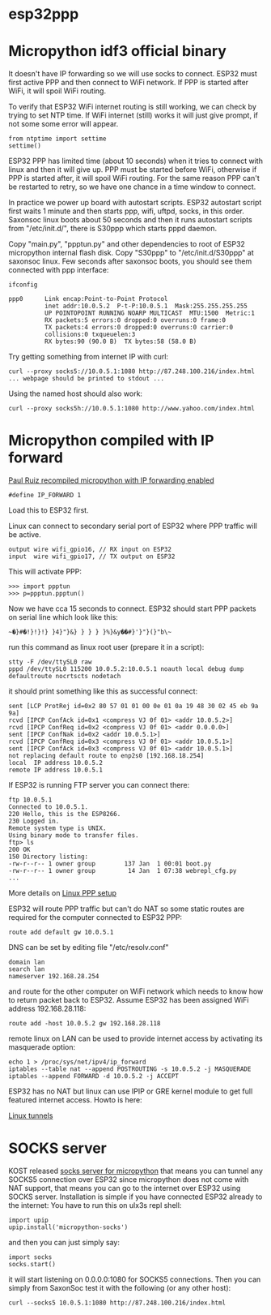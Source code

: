 # esp32ppp

# Micropython idf3 official binary

It doesn't have IP forwarding so we will use socks to connect.
ESP32 must first active PPP and then connect to WiFi network.
If PPP is started after WiFi, it will spoil WiFi routing.

To verify that ESP32 WiFi internet routing is still working,
we can check by trying to set NTP time. If WiFi internet (still) works
it will just give prompt, if not some some error will appear.

    from ntptime import settime
    settime()

ESP32 PPP has limited time (about 10 seconds) when it tries to connect with linux
and then it will give up. PPP must be started before WiFi, otherwise if
PPP is started after, it will spoil WiFi routing. For the same reason PPP can't
be restarted to retry, so we have one chance in a time window to connect.

In practice we power up board with autostart
scripts. ESP32 autostart script first waits 1 minute and then starts ppp, wifi, uftpd, socks, in this order.
Saxonsoc linux boots about 50 seconds and then it runs autostart scripts
from "/etc/init.d/", there is S30ppp which starts pppd daemon.

Copy "main.py", "ppptun.py" and other dependencies to root of ESP32 micropython
internal flash disk. Copy "S30ppp" to "/etc/init.d/S30ppp" at saxonsoc linux.
Few seconds after saxonsoc boots, you should see them connected with ppp
interface:

    ifconfig

    ppp0      Link encap:Point-to-Point Protocol  
              inet addr:10.0.5.2  P-t-P:10.0.5.1  Mask:255.255.255.255
              UP POINTOPOINT RUNNING NOARP MULTICAST  MTU:1500  Metric:1
              RX packets:5 errors:0 dropped:0 overruns:0 frame:0
              TX packets:4 errors:0 dropped:0 overruns:0 carrier:0
              collisions:0 txqueuelen:3 
              RX bytes:90 (90.0 B)  TX bytes:58 (58.0 B)

Try getting something from internet IP with curl:

    curl --proxy socks5://10.0.5.1:1080 http://87.248.100.216/index.html
    ... webpage should be printed to stdout ...

Using the named host should also work:

    curl --proxy socks5h://10.0.5.1:1080 http://www.yahoo.com/index.html

# Micropython compiled with IP forward

[Paul Ruiz recompiled micropython with IP forwarding enabled](https://gitlab.com/pnru/ulx3s-misc/blob/master/upython/upython_pnr5.bin)

    #define IP_FORWARD 1

Load this to ESP32 first.

Linux can connect to secondary serial port of
ESP32 where PPP traffic will be active.

    output wire wifi_gpio16, // RX input on ESP32
    input  wire wifi_gpio17, // TX output on ESP32

This will activate PPP:

    >>> import ppptun
    >>> p=ppptun.ppptun()

Now we have cca 15 seconds to connect.
ESP32 should start PPP packets on serial line
which look like this:

    ~�}#�!}!}!} }4}"}&} } } } }%}&y��#}'}"}(}"b\~

run this command as linux root user (prepare it in a script):

    stty -F /dev/ttySL0 raw
    pppd /dev/ttySL0 115200 10.0.5.2:10.0.5.1 noauth local debug dump defaultroute nocrtscts nodetach

it should print something like this as successful connect:

    sent [LCP ProtRej id=0x2 80 57 01 01 00 0e 01 0a 19 48 30 02 45 eb 9a 9a]
    rcvd [IPCP ConfAck id=0x1 <compress VJ 0f 01> <addr 10.0.5.2>]
    rcvd [IPCP ConfReq id=0x2 <compress VJ 0f 01> <addr 0.0.0.0>]
    sent [IPCP ConfNak id=0x2 <addr 10.0.5.1>]
    rcvd [IPCP ConfReq id=0x3 <compress VJ 0f 01> <addr 10.0.5.1>]
    sent [IPCP ConfAck id=0x3 <compress VJ 0f 01> <addr 10.0.5.1>]
    not replacing default route to enp2s0 [192.168.18.254]
    local  IP address 10.0.5.2
    remote IP address 10.0.5.1

If ESP32 is running FTP server you can connect there:

    ftp 10.0.5.1
    Connected to 10.0.5.1.
    220 Hello, this is the ESP8266.
    230 Logged in.
    Remote system type is UNIX.
    Using binary mode to transfer files.
    ftp> ls
    200 OK
    150 Directory listing:
    -rw-r--r-- 1 owner group        137 Jan  1 00:01 boot.py
    -rw-r--r-- 1 owner group         14 Jan  1 07:38 webrepl_cfg.py
    ...

More details on [Linux PPP setup](https://www.instructables.com/id/Connect-the-Raspberry-Pi-to-network-using-UART)

ESP32 will route PPP traffic but can't do NAT so some static
routes are required for the computer connected to ESP32 PPP:

    route add default gw 10.0.5.1

DNS can be set by editing file "/etc/resolv.conf"

    domain lan
    search lan
    nameserver 192.168.28.254

and route for the other computer on WiFi network which needs to know how to return
packet back to ESP32. Assume ESP32 has been assigned WiFi address 192.168.28.118:

    route add -host 10.0.5.2 gw 192.168.28.118

remote linux on LAN can be used to provide internet access by activating
its masquerade option:

    echo 1 > /proc/sys/net/ipv4/ip_forward
    iptables --table nat --append POSTROUTING -s 10.0.5.2 -j MASQUERADE
    iptables --append FORWARD -d 10.0.5.2 -j ACCEPT

ESP32 has no NAT but linux can use IPIP or GRE kernel module
to get full featured internet access. Howto is here:

[Linux tunnels](https://developers.redhat.com/blog/2019/05/17/an-introduction-to-linux-virtual-interfaces-tunnels/)

# SOCKS server

KOST released [socks server for
micropython](https://github.com/kost/micropython-socks)
that means you can tunnel any SOCKS5 connection over ESP32
since micropython does not come with NAT support, that means you can go to the internet over ESP32 using SOCKS server.
Installation is simple if you have connected ESP32 already to the internet:
You have to run this on ulx3s repl shell:

    import upip
    upip.install('micropython-socks')

and then you can just simply say:

    import socks
    socks.start()

it will start listening on 0.0.0.0:1080 for SOCKS5 connections.
Then you can simply from SaxonSoc test it with the following (or any other host):

    curl --socks5 10.0.5.1:1080 http://87.248.100.216/index.html
